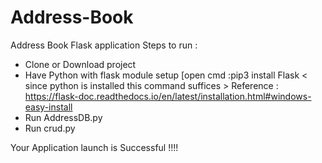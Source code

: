 # Address-Book
Address Book Flask application 
Steps to run :
 - Clone or Download project
 - Have Python with flask module setup [open cmd :pip3 install Flask < since python is installed this command suffices >
      Reference : https://flask-doc.readthedocs.io/en/latest/installation.html#windows-easy-install
 - Run AddressDB.py
 - Run crud.py
 
 Your Application launch is Successful !!!!
